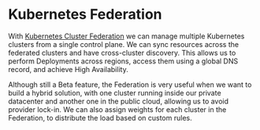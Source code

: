 # Kubernetes Federation
With [Kubernetes Cluster Federation](https://github.com/kubernetes-sigs/kubefed/blob/master/README) we can manage multiple Kubernetes clusters from a single control plane. We can sync resources across the federated clusters and have cross-cluster discovery. This allows us to perform Deployments across regions, access them using a global DNS record, and achieve High Availability. 

Although still a Beta feature, the Federation is very useful when we want to build a hybrid solution, with one cluster running inside our private datacenter and another one in the public cloud, allowing us to avoid provider lock-in. We can also assign weights for each cluster in the Federation, to distribute the load based on custom rules.